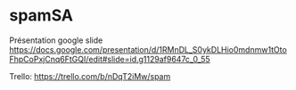 # spamSA

Présentation google slide https://docs.google.com/presentation/d/1RMnDL_S0ykDLHio0mdnmw1tOtoFhpCoPxjCnq6FtGQI/edit#slide=id.g1129af9647c_0_55



Trello: https://trello.com/b/nDqT2iMw/spam
